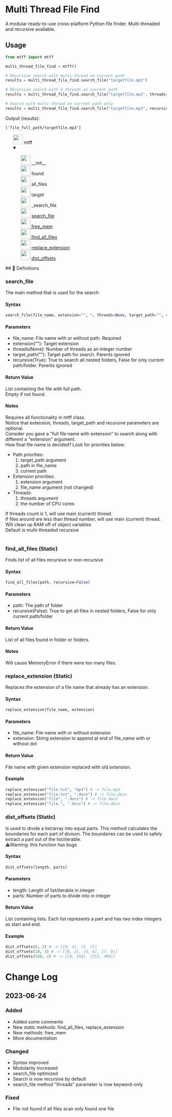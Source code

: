 # Multi Thread File Find
A modular ready-to-use cross-platform Python file finder. Multi-threaded and recursive available.

## Usage
```python
from mtff import mtff

multi_thread_file_find = mtff()

# Recursive search with multi-thread on current path
results = multi_thread_file_find.search_file("targetfile.mp3")

# Recursive search with 4 threads on current path
results = multi_thread_file_find.search_file("targetfile.mp3", threads=4)

# Search with multi-thread on current path only
results = multi_thread_file_find.search_file("targetfile.mp3", recursive=False)
```
Output (results):
```
['file_full_path/targetfile.mp3']
```

<ul>
  <li type="none">
    <img src="https://cdn-icons-png.flaticon.com/512/2809/2809229.png" raw=true style="width: 30px;height: 30px;" />
    <span>mtff</span>
    <details open>
      <summary></summary>
      <ul>
        <li type="none">
          <img src="https://cdn-icons-png.flaticon.com/512/3199/3199560.png" raw=true style="width: 30px;height: 30px;" />
          <span>__init__</span>
        </li>
        <li type="none">
          <img src="https://cdn-icons-png.flaticon.com/512/1827/1827800.png" raw=true style="width: 30px;height: 30px;" />
          <span>found</span>
        </li>
        <li type="none">
          <img src="https://cdn-icons-png.flaticon.com/512/1827/1827800.png" raw=true style="width: 30px;height: 30px;" />
          <span>all_files</span>
        </li>
        <li type="none">
          <img src="https://cdn-icons-png.flaticon.com/512/1827/1827800.png" raw=true style="width: 30px;height: 30px;" />
          <span>target</span>
        </li>
        <li type="none">
          <img src="https://cdn-icons-png.flaticon.com/512/3199/3199560.png" raw=true style="width: 30px;height: 30px;" />
          <span>_search_file</span>
        </li>
        <li type="none">
          <img src="https://cdn-icons-png.flaticon.com/512/3199/3199560.png" raw=true style="width: 30px;height: 30px;" />
          <a href="https://github.com/DarkMode49/Multi_Thread_File_Find/edit/main/README.md#search_file">search_file</span>
        </li>
        <li type="none">
          <img src="https://cdn-icons-png.flaticon.com/512/3199/3199560.png" raw=true style="width: 30px;height: 30px;" />
          <span>free_mem</span>
        </li>
        <li type="none">
          <img src="https://cdn-icons-png.flaticon.com/512/3199/3199560.png" raw=true style="width: 30px;height: 30px;" />
          <a href="https://github.com/DarkMode49/Multi_Thread_File_Find/edit/main/README.md#find_all_files-static">find_all_files</a>
        </li>
        <li type="none">
          <img src="https://cdn-icons-png.flaticon.com/512/3199/3199560.png" raw=true style="width: 30px;height: 30px;" />
          <a href="https://github.com/DarkMode49/Multi_Thread_File_Find/edit/main/README.md#replace_extension-static">replace_extension</a>
        </li>
        <li type="none">
          <img src="https://cdn-icons-png.flaticon.com/512/3199/3199560.png" raw=true style="width: 30px;height: 30px;" />
          <a href="https://github.com/DarkMode49/Multi_Thread_File_Find/edit/main/README.md#dist_offsets-static">dist_offsets</a>
        </li>
      </ul>
    </details>
  </li>
</ul>
## 📖 Definitions

### search_file
The main method that is used for the search

#### Syntax
```python
search_file(file_name, extension="", *, threads=None, target_path="", recursive=True)
```
#### Parameters
<ul>
  <li>file_name: File name with or without path. Required</li>
  <li>extension(""): Target extension</li>
  <li>threads(None): Number of threads as an integer number</li>
  <li>target_path(""): Target path for search. Parents ignored</li>
  <li>recursive(True): True to search all nested folders, False for only current path/folder. Parents ignored</li>
</ul>

#### Return Value
List containing the file with full path.<br/>
Empty if not found.

#### Notes
Requires all functionality in mtff class.<br/>
Notice that extension, threads, target_path and recursive parameters are optional.<br/>
Consider you gave a "full file name with extension" to search along with different a "extension" argument.<br/>
How final file name is decided? Look for priorities below:<br/>
<ul>
  <li>Path priorities:
    <ol type="1">
      <li>target_path argument</li>
      <li>path in file_name</li>
      <li>current path</li>
    </ol>
  </li>
  <li>Extension priorities:
    <ol type="1">
      <li>extension argument</li>
      <li>file_name argument (not changed)</li>
    </ol>
  </li>
  <li>Threads:
    <ol type="1">
      <li>threads argument</li>
      <li>the number of CPU cores</li>
    </ol>
  </li>
</ul>
If threads count is 1, will use main (current) thread.<br/>
If files around are less than thread number, will use main (current) thread.<br/>
Will clean up RAM off of object variables<br/>
Default is multi-threaded recursive<br/>
<br/>

### find_all_files (Static)
Finds list of all files recursive or non-recursive

#### Syntax
```python
find_all_files(path, recursive=False)
```

#### Parameters
<ul>
  <li>path: The path of folder</li>
  <li>recursive(False): True to get all files in nested folders, False for only current path/folder</li>
</ul>

#### Return Value
List of all files found in folder or folders.

#### Notes
Will cause MemoryError if there were too many files.

### replace_extension (Static)
Replaces the extension of a file name that already has an extension.

#### Syntax
```python
replace_extension(file_name, extension)
```

#### Parameters
<ul>
  <li>file_name: File name with or without extension</li>
  <li>extension: String extension to append at end of file_name with or without dot</li>
</ul>

#### Return Value
File name with given extension replaced with old extension.

#### Example
```python
replace_extension("file.txt", "mp3") # -> file.mp3
replace_extension("file.txt", ".docx") # -> file.docx
replace_extension("file", ".docx") # -> file.docx
replace_extension("file.", ".docx") # -> file.docx
```

### dist_offsets (Static)
Is used to divide a list/array into equal parts. This method calculates the boundaries for each part of divison. The boundaries can be used to safely extract a part out of the list/iterable.
<br/>⚠️Warning: this function has bugs

#### Syntax
```python
dist_offsets(length, parts)
```

#### Parameters
<ul>
  <li>length: Length of list/iterable in integer</li>
  <li>parts: Number of parts to divide into in integer</li>
</ul>

#### Return Value
List containing lists. Each list represents a part and has two index integers as start and end.

#### Example
```python
dist_offsets(8, 2) # -> [[0, 4], [5, 7]]
dist_offsets(10, 3) # -> [[0, 3], [4, 6], [7, 9]]
dist_offsets(500, 2) # -> [[0, 250], [251, 499]]
```

# Change Log
## 2023-06-24
### Added
<ul>
  <li>Added some comments</li>
  <li>New static methods: find_all_files, replace_extension</li>
  <li>New methods: free_mem</li>
  <li>More documentation</li>
</ul>

### Changed
<ul>
  <li>Syntax improved</li>
  <li>Modularity increased</li>
  <li>search_file optimized</li>
  <li>Search is now recursive by default</li>
  <li>search_file method "threads" parameter is now keyword-only</li>
</ul>

### Fixed
<ul>
  <li>File not found if all files scan only found one file</li>
</ul>
